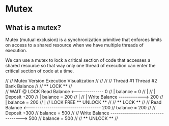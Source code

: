 # Mutex

## What is a mutex?

Mutex (mutual exclusion) is a synchronization primitive that enforces limits on access to a shared resource when we have multiple threads of execution.

We can use a mutex to lock a critical section of code that accesses a shared resource so that way only one thread of execution can enter the critical section of code at a time.

//
//  Mutex Version Execution Visualization
//
//
//
//  Thread #1             Thread #2              Bank Balance
//
//                        **  LOCK  **
//       
//  WAIT @ LOCK           Read Balance  <------------- 0
//       |                balance = 0
//       |
//       |                Deposit +200 
//       |                balance  = 200
//       |
//       |                Write Balance  ------------> 200
//       |                balance = 200
//       |
//   LOCK FREE            ** UNLOCK **
// 
//  **  LOCK  ** 
//
//  Read Balance  <----------------------------------- 200
//  balance = 200 
//
//  Deposit +300
//  balance = 500
//
//  Write Balance  ----------------------------------> 500
//  balance = 500
//
//  ** UNLOCK **
//